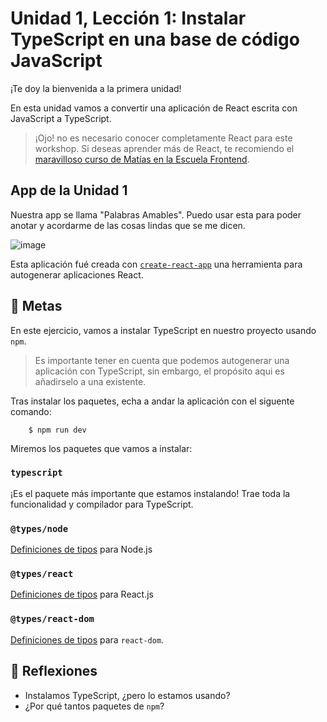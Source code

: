 # Unidad 1, Lección 1: Instalar TypeScript en una base de código JavaScript

¡Te doy la bienvenida a la primera unidad! 

En esta unidad vamos a convertir una aplicación de React escrita con JavaScript a TypeScript.

> ¡Ojo! no es necesario conocer completamente React para este workshop. Si deseas aprender más de React, te recomiendo el [maravilloso curso de Matías en la Escuela Frontend](https://www.escuelafrontend.com/react). 

## App de la Unidad 1

Nuestra app se llama "Palabras Amables". Puedo usar esta para poder anotar y acordarme de las cosas lindas que se me dicen.

![image](https://user-images.githubusercontent.com/656318/152138927-8c031cef-a2b5-4d79-87e0-b028da9514c2.png)

Esta aplicación fué creada con [`create-react-app`](https://create-react-app.dev/) una herramienta para autogenerar aplicaciones React.

## 🥅 Metas

En este ejercicio, vamos a instalar TypeScript en nuestro proyecto usando `npm`.

> Es importante tener en cuenta que podemos autogenerar una aplicación con TypeScript, sin embargo, el propósito aqui es añadirselo a una existente.

Tras instalar los paquetes, echa a andar la aplicación con el siguente comando:

        $ npm run dev

Miremos los paquetes que vamos a instalar:

### `typescript`

¡Es el paquete más importante que estamos instalando! Trae toda la funcionalidad y compilador para TypeScript.

### `@types/node`

[Definiciones de tipos](https://github.com/ramonh/ts-course-draft/tree/main/leccion-00-como-funciona-typescript#puedo-usar-librer%C3%ADas-existentes-de-javascript-con-typescript) para Node.js

### `@types/react`

[Definiciones de tipos](https://github.com/ramonh/ts-course-draft/tree/main/leccion-00-como-funciona-typescript#puedo-usar-librer%C3%ADas-existentes-de-javascript-con-typescript) para React.js

### `@types/react-dom`

[Definiciones de tipos](https://github.com/ramonh/ts-course-draft/tree/main/leccion-00-como-funciona-typescript#puedo-usar-librer%C3%ADas-existentes-de-javascript-con-typescript) para `react-dom`.

## 🤔 Reflexiones

- Instalamos TypeScript, ¿pero lo estamos usando?
- ¿Por qué tantos paquetes de `npm`?
